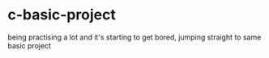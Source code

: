# c-basic-project
being practising a lot and it's starting to get bored, jumping straight to same basic project
